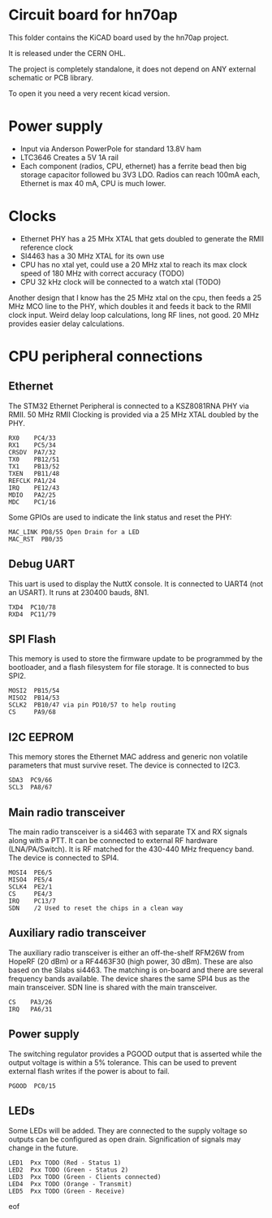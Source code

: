 Circuit board for hn70ap
========================

This folder contains the KiCAD board used by the hn70ap project.

It is released under the CERN OHL.

The project is completely standalone, it does not depend on ANY external schematic or PCB library.

To open it you need a very recent kicad version.

Power supply
============
 * Input via Anderson PowerPole for standard 13.8V ham
 * LTC3646 Creates a 5V 1A rail
 * Each component (radios, CPU, ethernet) has a ferrite bead then big storage capacitor followed bu 3V3 LDO. Radios can reach 100mA each, Ethernet is max 40 mA, CPU is much lower.
 
Clocks
======
 * Ethernet PHY has a 25 MHx XTAL that gets doubled to generate the RMII reference clock
 * SI4463 has a 30 MHz XTAL for its own use
 * CPU has no xtal yet, could use a 20 MHz xtal to reach its max clock speed of 180 MHz with correct accuracy (TODO)
 * CPU 32 kHz clock will be connected to a watch xtal (TODO)

Another design that I know has the 25 MHz xtal on the cpu, then feeds a 25 MHz MCO line to the PHY, which doubles it and feeds it back to the RMII clock input. Weird delay loop calculations, long RF lines, not good. 20 MHz provides easier delay calculations.

CPU peripheral connections
==========================

Ethernet
--------

The STM32 Ethernet Peripheral is connected to a KSZ8081RNA PHY via RMII. 50 MHz RMII Clocking is provided via a 25 MHz XTAL doubled by the PHY.

```
RX0    PC4/33
RX1    PC5/34
CRSDV  PA7/32
TX0    PB12/51
TX1    PB13/52
TXEN   PB11/48
REFCLK PA1/24
IRQ    PE12/43
MDIO   PA2/25
MDC    PC1/16
```

Some GPIOs are used to indicate the link status and reset the PHY:

```
MAC_LINK PD8/55 Open Drain for a LED
MAC_RST  PB0/35
```

Debug UART
----------
This uart is used to display the NuttX console. It is connected to UART4 (not an USART). It runs at 230400 bauds, 8N1.

```
TXD4  PC10/78
RXD4  PC11/79
```

SPI Flash
---------
This memory is used to store the firmware update to be programmed by the bootloader, and a flash filesystem for file storage. It is connected to bus SPI2.

```
MOSI2  PB15/54
MISO2  PB14/53
SCLK2  PB10/47 via pin PD10/57 to help routing
CS     PA9/68
```

I2C EEPROM
----------
This memory stores the Ethernet MAC address and generic non volatile parameters that must survive reset. The device is connected to I2C3.

```
SDA3  PC9/66
SCL3  PA8/67
```

Main radio transceiver
----------------------
The main radio transceiver is a si4463 with separate TX and RX signals along with a PTT. It can be connected to external RF hardware (LNA/PA/Switch). It is RF matched for the 430-440 MHz frequency band. The device is connected to SPI4.

```
MOSI4  PE6/5
MISO4  PE5/4
SCLK4  PE2/1
CS     PE4/3
IRQ    PC13/7
SDN    /2 Used to reset the chips in a clean way
```

Auxiliary radio transceiver
---------------------------
The auxiliary radio transceiver is either an off-the-shelf RFM26W from HopeRF (20 dBm) or a RF4463F30 (high power, 30 dBm). These are also based on the Silabs si4463. The matching is on-board and there are several frequency bands available. The device shares the same SPI4 bus as the main transceiver. SDN line is shared with the main transceiver.

```
CS    PA3/26
IRQ   PA6/31
```

Power supply
------------
The switching regulator provides a PGOOD output that is asserted while the output voltage is within a 5% tolerance. This can be used to prevent external flash writes if the power is about to fail.

```
PGOOD  PC0/15
```

LEDs
----
Some LEDs will be added. They are connected to the supply voltage so outputs can be configured as open drain. Signification of signals may change in the future.

```
LED1  Pxx TODO (Red - Status 1)
LED2  Pxx TODO (Green - Status 2)
LED3  Pxx TODO (Green - Clients connected)
LED4  Pxx TODO (Orange - Transmit)
LED5  Pxx TODO (Green - Receive)
```

eof
